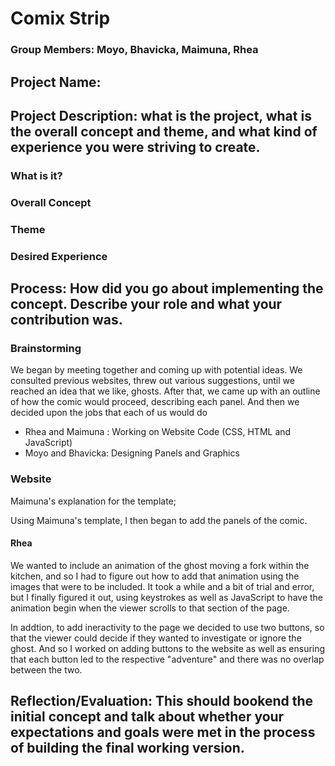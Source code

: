 # Comix Strip
### Group Members: Moyo, Bhavicka, Maimuna, Rhea
## Project Name: 

## Project Description: what is the project, what is the overall concept and theme, and what kind of experience you were striving to create.
### What is it?
### Overall Concept
### Theme
### Desired Experience

## Process: How did you go about implementing the concept. Describe your role and what your contribution was.

### Brainstorming
We began by meeting together and coming up with potential ideas. We consulted previous websites, threw out various suggestions, until we reached an idea that we like, ghosts. After that, we came up with an outline of how the comic would proceed, describing each panel. And then we decided upon the jobs that each of us would do
- Rhea and Maimuna : Working on Website Code (CSS, HTML and JavaScript)
- Moyo and Bhavicka: Designing Panels and Graphics

### Website
Maimuna's explanation for the template;

Using Maimuna's template, I then began to add the panels of the comic.

#### Rhea
We wanted to include an animation of the ghost moving a fork within the kitchen, and so I had to figure out how to add that animation using the images that were to be included. It took a while and a bit of trial and error, but I finally figured it out, using keystrokes as well as JavaScript to have the animation begin when the viewer scrolls to that section of the page. 

In addtion, to add ineractivity to the page we decided to use two buttons, so that the viewer could decide if they wanted to investigate or ignore the ghost. And so I worked on adding buttons to the website as well as ensuring that each button led to the respective "adventure" and there was no overlap between the two.  




## Reflection/Evaluation: This should bookend the initial concept and talk about whether your expectations and goals were met in the process of building the final working version.


